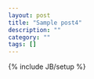 ```yaml
---
layout: post
title: "Sample post4"
description: ""
category: ""
tags: []
---
```

{% include JB/setup %}
